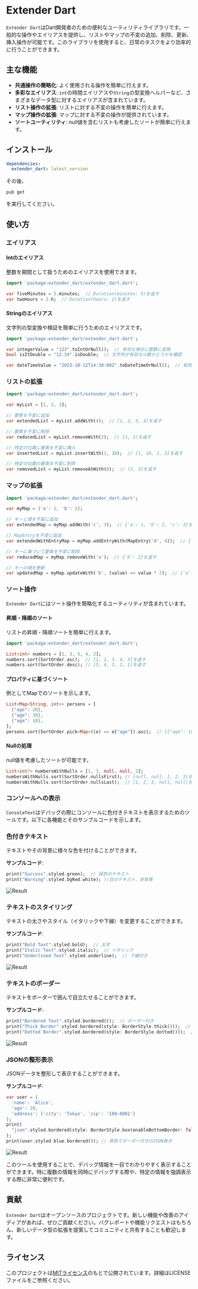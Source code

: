 # Extender Dart

`Extender Dart`はDart開発者のための便利なユーティリティライブラリです。一般的な操作やエイリアスを提供し、リストやマップの不変の追加、削除、更新、挿入操作が可能です。このライブラリを使用すると、日常のタスクをより効率的に行うことができます。

## 主な機能

- **共通操作の簡略化**: よく使用される操作を簡単に行えます。
- **多彩なエイリアス**: `int`の時間エイリアスや`String`の型変換ヘルパーなど、さまざまなデータ型に対するエイリアスが含まれています。
- **リスト操作の拡張**: リストに対する不変の操作を簡単に行えます。
- **マップ操作の拡張**: マップに対する不変の操作が提供されています。
- **ソートユーティリティ**: null値を含むリストも考慮したソートが簡単に行えます。

## インストール

```yaml
dependencies:
  extender_dart: latest_version
```

その後、

```
pub get
```

を実行してください。

## 使い方

### エイリアス

#### Intのエイリアス
整数を期間として扱うためのエイリアスを使用できます。

```dart
import 'package:extender_dart/extender_dart.dart';

var fiveMinutes = 5.minutes;  // Duration(minutes: 5)を返す
var twoHours = 2.h;  // Duration(hours: 2)を返す
```

#### Stringのエイリアス
文字列の型変換や検証を簡単に行うためのエイリアスです。

```dart
import 'package:extender_dart/extender_dart.dart';

var integerValue = "123".toIntOrNull();  // 有効な場合に整数に変換
bool isItDouble = "12.34".isDouble;  // 文字列が有効な小数かどうかを確認

var dateTimeValue = "2023-10-12T14:30:00Z".toDateTimeOrNull();  // 有効な場合にDateTimeに変換
```

### リストの拡張

```dart
import 'package:extender_dart/extender_dart.dart';

var myList = [1, 2, 3];

// 要素を不変に追加
var extendedList = myList.addWith(4);  // [1, 2, 3, 4]を返す

// 要素を不変に削除
var reducedList = myList.removeWith(2);  // [1, 3]を返す

// 特定の位置に要素を不変に挿入
var insertedList = myList.insertWith(1, 10);  // [1, 10, 2, 3]を返す

// 特定の位置の要素を不変に削除
var removedList = myList.removeAtWith(0);  // [2, 3]を返す
```

### マップの拡張

```dart
import 'package:extender_dart/extender_dart.dart';

var myMap = {'a': 1, 'b': 2};

// キーと値を不変に追加
var extendedMap = myMap.addWith('c', 3);  // {'a': 1, 'b': 2, 'c': 3}を返す

// MapEntryを不変に追加
var extendedWithEntryMap = myMap.addEntryWith(MapEntry('d', 4));  // {'a': 1, 'b': 2, 'd': 4}を返す

// キーに基づいて要素を不変に削除
var reducedMap = myMap.removeWith('a');  // {'b': 2}を返す

// キーの値を更新
var updatedMap = myMap.updateWith('b', (value) => value * 2);  // {'a': 1, 'b': 4}を返す
```

### ソート操作

`Extender Dart`にはソート操作を簡略化するユーティリティが含まれています。

#### 昇順・降順のソート

リストの昇順・降順ソートを簡単に行えます。

```dart
import 'package:extender_dart/extender_dart.dart';

List<int> numbers = [1, 3, 5, 4, 2];
numbers.sort(SortOrder.asc);  // [1, 2, 3, 4, 5]を返す
numbers.sort(SortOrder.desc); // [5, 4, 3, 2, 1]を返す
```

#### プロパティに基づくソート

例としてMapでのソートを示します。

```dart
List<Map<String, int>> persons = [
  {"age": 20},
  {"age": 30},
  {"age": 10},
];
persons.sort(SortOrder.pick<Map>((e) => e["age"]).asc);  // [{"age": 10}, {"age": 20}, {"age": 30}]を返す
```

#### Nullの処理

null値を考慮したソートが可能です。

```dart
List<int?> numbersWithNulls = [1, 3, null, null, 2];
numbersWithNulls.sort(SortOrder.nullsFirst); // [null, null, 1, 2, 3]を返す
numbersWithNulls.sort(SortOrder.nullsLast);  // [1, 2, 3, null, null]を返す
```

### コンソールへの表示

`ConsoleText`はデバッグの際にコンソールに色付きテキストを表示するためのツールです。以下に各機能とそのサンプルコードを示します。

### 色付きテキスト

テキストやその背景に様々な色を付けることができます。

**サンプルコード**:
```dart
print("Success".styled.green);  // 緑色のテキスト
print("Warning".styled.bgRed.white); //白のテキスト、赤背景
```

![Result](../../img/console_text_1.png)

### テキストのスタイリング

テキストの太さやスタイル（イタリックや下線）を変更することができます。

**サンプルコード**:
```dart
print("Bold Text".styled.bold);  // 太字
print("Italic Text".styled.italic);  // イタリック
print("Underlined Text".styled.underline);  // 下線付き
```
![Result](../../img/console_text_2.png)

### テキストのボーダー

テキストをボーダーで囲んで目立たせることができます。

**サンプルコード**:
```dart
print("Bordered Text".styled.bordered());  // ボーダー付き
print("Thick Border".styled.bordered(style: BorderStyle.thick()));  // 太いボーダー
print("Dotted Border".styled.bordered(style: BorderStyle.dotted()));  // 点線のボーダー
```

![Result](../../img/console_text_3.png)

### JSONの整形表示

JSONデータを整形して表示することができます。

**サンプルコード**:
```dart
var user = {
  'name': 'Alice',
  'age': 28,
  'address': {'city': 'Tokyo', 'zip': '100-0001'}
};
print(
  "json".styled.bordered(style: BorderStyle.box(enableBottomBorder: false)),
);
print(user.styled.blue.bordered()); // 青色でボーダー付きのJSON表示
```

![Result](../../img/console_text_4.png)

このツールを使用することで、デバッグ情報を一目でわかりやすく表示することができます。特に複数の情報を同時にデバッグする際や、特定の情報を強調表示する際に非常に便利です。

## 貢献

`Extender Dart`はオープンソースのプロジェクトです。新しい機能や改善のアイディアがあれば、ぜひご貢献ください。バグレポートや機能リクエストはもちろん、新しいデータ型の拡張を提案してコミュニティと共有することも歓迎します。

## ライセンス

このプロジェクトは[MITライセンス](LICENSE)のもとで公開されています。詳細はLICENSEファイルをご参照ください。